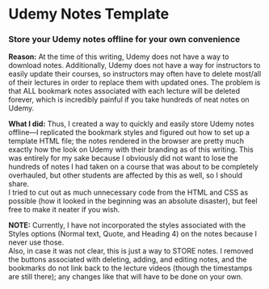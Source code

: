 # Udemy Notes Template

### Store your Udemy notes offline for your own convenience

**Reason:** At the time of this writing, Udemy does not have a way to download notes. Additionally, Udemy does not have a way for instructors to easily update their courses, so instructors may often have to delete most/all of their lectures in order to replace them with updated ones. The problem is that ALL bookmark notes associated with each lecture will be deleted forever, which is incredibly painful if you take hundreds of neat notes on Udemy.

**What I did:** Thus, I created a way to quickly and easily store Udemy notes offline—I replicated the bookmark styles and figured out how to set up a template HTML file; the notes rendered in the browser are pretty much exactly how the look on Udemy with their branding as of this writing. This was entirely for my sake because I obviously did not want to lose the hundreds of notes I had taken on a course that was about to be completely overhauled, but other students are affected by this as well, so I should share.\
I tried to cut out as much unnecessary code from the HTML and CSS as possible (how it looked in the beginning was an absolute disaster), but feel free to make it neater if you wish.

**NOTE:** Currently, I have not incorporated the styles associated with the Styles options (Normal text, Quote, and Heading 4) on the notes because I never use those.\
Also, in case it was not clear, this is just a way to STORE notes. I removed the buttons associated with deleting, adding, and editing notes, and the bookmarks do not link back to the lecture videos (though the timestamps are still there); any changes like that will have to be done on your own.
